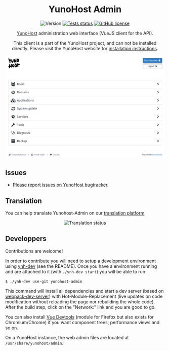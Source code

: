 <h1 align="center">YunoHost Admin</h1>

<div align="center">
 
![Version](https://img.shields.io/github/v/tag/yunohost/yunohost-admin?label=version&sort=semver)
[![Tests status](https://github.com/YunoHost/yunohost-admin/actions/workflows/eslint.yml/badge.svg)](https://github.com/YunoHost/yunohost-admin/actions/workflows/eslint.yml)
[![GitHub license](https://img.shields.io/github/license/YunoHost/yunohost-admin)](https://github.com/YunoHost/yunohost-admin/blob/dev/LICENSE)

[YunoHost](https://yunohost.org) administration web interface (VueJS client for the API).

This client is a part of the YunoHost project, and can not be installed directly. Please visit the YunoHost website for [installation instructions](https://yunohost.org/install).

![](./doc/home.png)

</div>

Issues
------

- [Please report issues on YunoHost bugtracker](https://github.com/YunoHost/issues).

Translation
-----------

You can help translate Yunohost-Admin on our [translation platform](https://translate.yunohost.org/engage/yunohost/?utm_source=widget)

<div align="center"><img src="https://translate.yunohost.org/widgets/yunohost/-/admin/horizontal-auto.svg" alt="Translation status" /></div>

Developpers
-------------

Contributions are welcome!

In order to contribute you will need to setup a development environment using [ynh-dev](https://github.com/YunoHost/ynh-dev) (see the README).
Once you have a environment running and are attached to it (with `./ynh-dev start`) you will be able to run:

```
$ ./ynh-dev use-git yunohost-admin
```

This command will install all dependencies and start a dev server (based on [webpack-dev-server](https://github.com/webpack/webpack-dev-server)) with Hot-Module-Replacement (live updates on code modification without reloading the page nor rebuilding the whole code). After the build step, click on the "Network:" link and you are good to go.

You can also install [Vue Devtools](https://addons.mozilla.org/fr/firefox/addon/vue-js-devtools/) (module for Firefox but also exists for Chromium/Chrome) if you want component trees, performance views and so on.

On a YunoHost instance, the web admin files are located at `/usr/share/yunohost/admin`.
